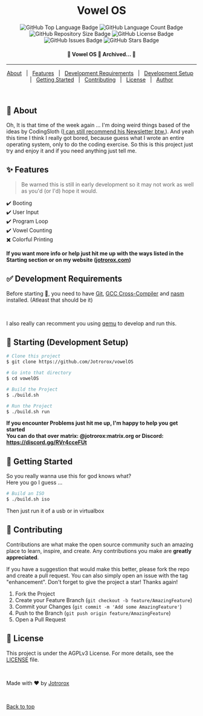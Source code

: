 <h1 align="center">Vowel OS</h1>

<p align="center">
  <img src="https://img.shields.io/github/languages/top/jotrorox/vowelOS?style=flat-square" alt="GitHub Top Language Badge">
  <img src="https://img.shields.io/github/languages/count/jotrorox/vowelOS?style=flat-square" alt="GitHub Language Count Badge">
  <img src="https://img.shields.io/github/repo-size/jotrorox/vowelOS?style=flat-square" alt="GitHub Repository Size Badge">
  <img src="https://img.shields.io/github/license/jotrorox/vowelOS?style=flat-square" alt="GitHub License Badge">
  <img src="https://img.shields.io/github/issues/jotrorox/vowelOS?style=flat-square" alt="GitHub Issues Badge">
  <img src="https://img.shields.io/github/stars/jotrorox/vowelOS?style=flat-square" alt="GitHub Stars Badge">
</p>

<h4 align="center"> 
	🚧  Vowel OS 🚀 Archived...  🚧
</h4> 

<hr>

<p align="center">
  <a href="#dart-about">About</a> &#xa0; | &#xa0; 
  <a href="#sparkles-features">Features</a> &#xa0; | &#xa0;
  <a href="#white_check_mark-development-requirements">Development Requirements</a> &#xa0; | &#xa0;
  <a href="#checkered_flag-starting-development-setup">Development Setup</a> &#xa0; | &#xa0;
  <a href="#dash-getting-started">Getting Started</a> &#xa0; | &#xa0;
  <a href="#raised_hands-contributing">Contributing</a> &#xa0; | &#xa0;
  <a href="#memo-license">License</a> &#xa0; | &#xa0;
  <a href="https://jotrorox.com" target="_blank">Author</a>
</p>

<br>

## :dart: About ##

Oh, It is that time of the week again ... I'm doing weird things based of the ideas by CodingSloth ([I can still recommend his Newsletter btw.](https://slothbytes.beehiiv.com/subscribe?ref=leLwLkdsZI)).
And yeah this time I think I really got bored, because guess what I wrote an entire operating system, only to do the coding exercise.
So this is this project just try and enjoy it and if you need anything just tell me.

## :sparkles: Features ##

> Be warned this is still in early development so it may not work as well as you'd (or I'd) hope it would.

:heavy_check_mark: Booting\
:heavy_check_mark: User Input\
:heavy_check_mark: Program Loop\
:heavy_check_mark: Vowel Counting\
:heavy_multiplication_x: Colorful Printing

**If you want more info or help just hit me up with the ways listed in the Starting section or on my website ([jotrorox.com](https://jotrorox.com/))**

## :white_check_mark: Development Requirements ##

Before starting :checkered_flag:, you need to have [Git](https://git-scm.com), [GCC Cross-Compiler](https://wiki.osdev.org/GCC_Cross-Compiler) and [nasm](https://nasm.us/) installed. (Atleast that should be it)

<br>

I also really can recomment you using [qemu](https://www.qemu.org/) to develop and run this.

## :checkered_flag: Starting (Development Setup) ##

```bash
# Clone this project
$ git clone https://github.com/Jotrorox/vowelOS

# Go into that directory
$ cd vowelOS

# Build the Project
$ ./build.sh

# Run the Project
$ ./build.sh run
```

**If you encounter Problems just hit me up, I'm happy to help you get started**\
**You can do that over matrix: @jotrorox:matrix.org or Discord: https://discord.gg/RVr4cceFUt**

## :dash: Getting Started ##

So you really wanna use this for god knows what?\
Here you go I guess ...

```bash
# Build an ISO
$ ./build.sh iso
```

Then just run it of a usb or in virtualbox

## :raised_hands: Contributing ##

Contributions are what make the open source community such an amazing place to learn, inspire, and create. Any contributions you make are **greatly appreciated**.

If you have a suggestion that would make this better, please fork the repo and create a pull request. You can also simply open an issue with the tag "enhancement".
Don't forget to give the project a star! Thanks again!

1. Fork the Project
2. Create your Feature Branch (`git checkout -b feature/AmazingFeature`)
3. Commit your Changes (`git commit -m 'Add some AmazingFeature'`)
4. Push to the Branch (`git push origin feature/AmazingFeature`)
5. Open a Pull Request


## :memo: License ##

This project is under the AGPLv3 License. For more details, see the [LICENSE](LICENSE) file.

<br>

Made with :heart: by <a href="https://jotrorox.com" target="_blank">Jotrorox</a>

&#xa0;

<a href="#top">Back to top</a>

